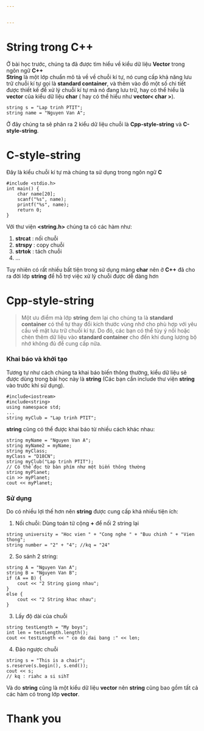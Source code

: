 ```yaml
---


---
```


<h1 id="string-trong-c">String trong C++</h1>
<p>Ở bài học trước, chúng ta đã được tìm hiểu về kiểu dữ liệu <strong>Vector</strong> trong ngôn ngữ <strong>C++</strong><br>
<strong>String</strong>  là một lớp chuẩn mô tả về về chuỗi kí tự, nó cung cấp khả năng lưu trữ chuỗi kí tự gọi là  <strong>standard container</strong>, và thêm vào đó một số chi tiết được thiết kế để xử lý chuỗi kí tự mà nó đang lưu trữ, hay có thể hiểu là <strong>vector</strong> của kiểu dữ liệu <strong>char</strong> ( hay có thể hiểu như <strong>vector&lt; char &gt;</strong>).</p>
<pre class=" language-cpp"><code class="prism  language-cpp">string s <span class="token operator">=</span> <span class="token string">"Lap trinh PTIT"</span><span class="token punctuation">;</span>
string name <span class="token operator">=</span> <span class="token string">"Nguyen Van A"</span><span class="token punctuation">;</span>
</code></pre>
<p>Ở đây chúng ta sẽ phân ra 2 kiểu dữ liệu chuỗi là <strong>Cpp-style-string</strong> và <strong>C-style-string</strong>.</p>
<h1 id="c-style-string">C-style-string</h1>
<p>Đây là kiểu chuỗi kí tự mà chúng ta sử dụng trong ngôn ngữ <strong>C</strong></p>
<pre class=" language-cpp"><code class="prism  language-cpp"><span class="token macro property">#<span class="token directive keyword">include</span> <span class="token string">&lt;stdio.h&gt;</span></span>
<span class="token keyword">int</span> <span class="token function">main</span><span class="token punctuation">(</span><span class="token punctuation">)</span> <span class="token punctuation">{</span>
	<span class="token keyword">char</span> name<span class="token punctuation">[</span><span class="token number">20</span><span class="token punctuation">]</span><span class="token punctuation">;</span>
	<span class="token function">scanf</span><span class="token punctuation">(</span><span class="token string">"%s"</span><span class="token punctuation">,</span> name<span class="token punctuation">)</span><span class="token punctuation">;</span>
	<span class="token function">printf</span><span class="token punctuation">(</span><span class="token string">"%s"</span><span class="token punctuation">,</span> name<span class="token punctuation">)</span><span class="token punctuation">;</span>
	<span class="token keyword">return</span> <span class="token number">0</span><span class="token punctuation">;</span>
<span class="token punctuation">}</span>
</code></pre>
<p>Với thư viện <strong>&lt;string.h&gt;</strong> chúng ta có các hàm như:</p>
<ol>
<li><strong>strcat</strong> : nối chuỗi</li>
<li><strong>strspy</strong> : copy chuỗi</li>
<li><strong>strtok</strong> : tách chuỗi</li>
<li>…</li>
</ol>
<p>Tuy nhiên có rất nhiều bất tiện trong sử dụng mảng <strong>char</strong> nên ở <strong>C++</strong> đã cho ra đời lớp <strong>string</strong> để hỗ trợ việc xử lý chuỗi được dễ dàng hơn</p>
<h1 id="cpp-style-string">Cpp-style-string</h1>
<blockquote>
<p>Một ưu điểm mà lớp  <strong>string</strong>  đem lại cho chúng ta là  <strong>standard container</strong>  có thể tự thay đổi kích thước vùng nhớ cho phù hợp với yêu cầu về mặt lưu trữ chuỗi kí tự. Do đó, các bạn có thể tùy ý nối hoặc chèn thêm dữ liệu vào  <strong>standard container</strong>  cho đến khi dung lượng bộ nhớ không đủ để cung cấp nữa.</p>
</blockquote>
<h3 id="khai-báo-và-khởi-tạo">Khai báo và khởi tạo</h3>
<p>Tương tự như cách chúng ta khai báo biến thông thường, kiểu dữ liệu sẽ được dùng trong bài học này là  <strong>string</strong>  (Các bạn cần include thư viện  <strong>string</strong>  vào trước khi sử dụng).</p>
<pre class=" language-cpp"><code class="prism  language-cpp"><span class="token macro property">#<span class="token directive keyword">include</span><span class="token string">&lt;iostream&gt;</span></span>
<span class="token macro property">#<span class="token directive keyword">include</span><span class="token string">&lt;string&gt;</span></span>
<span class="token keyword">using</span> <span class="token keyword">namespace</span> std<span class="token punctuation">;</span>
<span class="token punctuation">.</span><span class="token punctuation">.</span><span class="token punctuation">.</span>
string myClub <span class="token operator">=</span> <span class="token string">"Lap trinh PTIT"</span><span class="token punctuation">;</span>
</code></pre>
<p><strong>string</strong> cũng có thể được khai báo từ nhiều cách khác nhau:</p>
<pre class=" language-cpp"><code class="prism  language-cpp">string myName <span class="token operator">=</span> <span class="token string">"Nguyen Van A"</span><span class="token punctuation">;</span>
string myName2 <span class="token operator">=</span> myName<span class="token punctuation">;</span>
string myClass<span class="token punctuation">;</span>
myClass <span class="token operator">=</span> <span class="token string">"D18CN"</span><span class="token punctuation">;</span>
string <span class="token function">myClub</span><span class="token punctuation">(</span><span class="token string">"Lap trinh PTIT"</span><span class="token punctuation">)</span><span class="token punctuation">;</span>
<span class="token comment">// Có thể đọc từ bàn phím như một biến thông thường</span>
string myPlanet<span class="token punctuation">;</span>
cin <span class="token operator">&gt;&gt;</span> myPlanet<span class="token punctuation">;</span>
cout <span class="token operator">&lt;&lt;</span> myPlanet<span class="token punctuation">;</span>
</code></pre>
<h3 id="sử-dụng">Sử dụng</h3>
<p>Do có nhiều lợi thế hơn nên <strong>string</strong> được cung cấp khá nhiều tiện ích:</p>
<ol>
<li>Nối chuỗi: Dùng toán tử cộng <strong>+</strong> để nối 2 string lại</li>
</ol>
<pre class=" language-cpp"><code class="prism  language-cpp">string university <span class="token operator">=</span> <span class="token string">"Hoc vien "</span> <span class="token operator">+</span> <span class="token string">"Cong nghe "</span> <span class="token operator">+</span> <span class="token string">"Buu chinh "</span> <span class="token operator">+</span> <span class="token string">"Vien thong"</span><span class="token punctuation">;</span>
string number <span class="token operator">=</span> <span class="token string">"2"</span> <span class="token operator">+</span> <span class="token string">"4"</span><span class="token punctuation">;</span> <span class="token comment">//kq = "24"</span>
</code></pre>
<ol start="2">
<li>So sánh 2 string:</li>
</ol>
<pre class=" language-cpp"><code class="prism  language-cpp">string A <span class="token operator">=</span> <span class="token string">"Nguyen Van A"</span><span class="token punctuation">;</span>
string B <span class="token operator">=</span> <span class="token string">"Nguyen Van B"</span><span class="token punctuation">;</span>
<span class="token keyword">if</span> <span class="token punctuation">(</span>A <span class="token operator">==</span> B<span class="token punctuation">)</span> <span class="token punctuation">{</span>
	cout <span class="token operator">&lt;&lt;</span> <span class="token string">"2 String giong nhau"</span><span class="token punctuation">;</span>
<span class="token punctuation">}</span>
<span class="token keyword">else</span> <span class="token punctuation">{</span>
	cout <span class="token operator">&lt;&lt;</span> <span class="token string">"2 String khac nhau"</span><span class="token punctuation">;</span>
<span class="token punctuation">}</span>
</code></pre>
<ol start="3">
<li>Lấy độ dài của chuỗi</li>
</ol>
<pre class=" language-cpp"><code class="prism  language-cpp">string testLength <span class="token operator">=</span> <span class="token string">"My boys"</span><span class="token punctuation">;</span>
<span class="token keyword">int</span> len <span class="token operator">=</span> testLength<span class="token punctuation">.</span><span class="token function">length</span><span class="token punctuation">(</span><span class="token punctuation">)</span><span class="token punctuation">;</span>
cout <span class="token operator">&lt;&lt;</span> testLength <span class="token operator">&lt;&lt;</span> <span class="token string">" co do dai bang :"</span> <span class="token operator">&lt;&lt;</span> len<span class="token punctuation">;</span>
</code></pre>
<ol start="4">
<li>Đảo ngược chuỗi</li>
</ol>
<pre class=" language-cpp"><code class="prism  language-cpp">string s <span class="token operator">=</span> <span class="token string">"This is a chair"</span><span class="token punctuation">;</span>
s<span class="token punctuation">.</span><span class="token function">reserve</span><span class="token punctuation">(</span>s<span class="token punctuation">.</span><span class="token function">begin</span><span class="token punctuation">(</span><span class="token punctuation">)</span><span class="token punctuation">,</span> s<span class="token punctuation">.</span><span class="token function">end</span><span class="token punctuation">(</span><span class="token punctuation">)</span><span class="token punctuation">)</span><span class="token punctuation">;</span>
cout <span class="token operator">&lt;&lt;</span> s<span class="token punctuation">;</span>
<span class="token comment">// kq : riahc a si sihT</span>
</code></pre>
<p>Và do <strong>string</strong> cũng là một kiểu dữ liệu <strong>vector</strong> nên <strong>string</strong> cũng bao gồm tất cả các hàm có trong lớp <strong>vector</strong>.</p>
<h1 id="thank-you">Thank you</h1>


